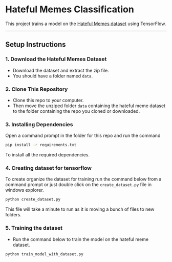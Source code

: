 # Hateful Memes Classification  

This project trains a model on the [Hateful Memes dataset](https://www.kaggle.com/datasets/parthplc/facebook-hateful-meme-dataset/data) using TensorFlow.  

---

## Setup Instructions  


### 1. Download the Hateful Memes Dataset  
- Download the dataset and extract the zip file.  
- You should have a folder named `data`.  

### 2. Clone This Repository  

- Clone this repo to your computer.
- Then move the unziped folder `data` containing the hateful meme dataset to the folder containing the repo you cloned or downloaded.

### 3. Installing Dependencies

Open a command prompt in the folder for this repo and run the command 

```bash
pip install -r requirements.txt
```

To install all the required dependencies.

### 4. Creating dataset for tensorflow

To create organize the dataset for training run the command below from a command prompt or just double click on the `create_dataset.py` file in  windows explorer.
```bash
python create_dataset.py
```

This file will take a minute to run as it is moving a bunch of files to new folders.
### 5. Training the dataset
- Run the command below to train the model on the hateful meme dataset.
```bash
python train_model_with_dataset.py
```

